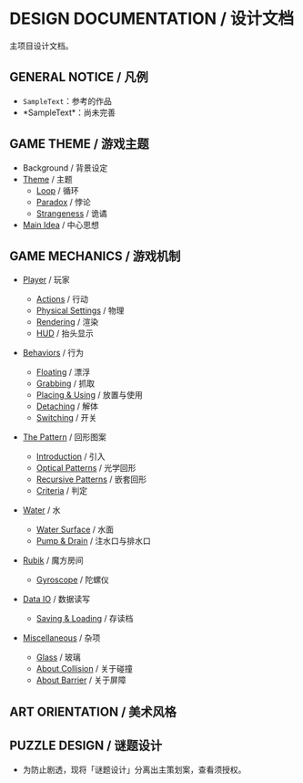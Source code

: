 # DESIGN DOCUMENTATION / 设计文档

主项目设计文档。

## GENERAL NOTICE / 凡例

- `SampleText`：参考的作品
- \*SampleText\*：尚未完善

## GAME THEME / 游戏主题

- Background / 背景设定
- [Theme](theme/Theme.md) / 主题
  - [Loop](theme/Theme.md#loop--循环) / 循环
  - [Paradox](theme/Theme.md#paradox--悖论) / 悖论
  - [Strangeness](theme/Theme.md#strangeness--诡谲) / 诡谲
- [Main Idea](theme/MainIdea.md) / 中心思想

## GAME MECHANICS / 游戏机制

- [Player](mechanics/Player.md) / 玩家
  - [Actions](mechanics/Player.md#actions--行动) / 行动
  - [Physical Settings](mechanics/Player.md#physical-settings--物理) / 物理
  - [Rendering](mechanics/Player.md#rendering--渲染) / 渲染
  - [HUD](mechanics/Player.md#hud--抬头显示) / 抬头显示

- [Behaviors](mechanics/Behaviors.md) / 行为
  - [Floating](mechanics/Behaviors.md#floating--漂浮) / 漂浮
  - [Grabbing](mechanics/Behaviors.md#grabbing--抓取) / 抓取
  - [Placing & Using](mechanics/Behaviors.md#placing-&-using--放置与使用) / 放置与使用
  - [Detaching](mechanics/Behaviors.md#detaching--解体) / 解体
  - [Switching](mechanics/Behaviors.md#switching--开关) / 开关

- [The Pattern](mechanics/Pattern.md) / 回形图案
  - [Introduction](mechanics/Pattern.md#introduction--引入) / 引入
  - [Optical Patterns](mechanics/Pattern.md#optical-patterns--光学回形) / 光学回形
  - [Recursive Patterns](mechanics/Pattern.md#recursive-patterns--嵌套回形) / 嵌套回形
  - [Criteria](mechanics/Pattern.md#criteria--判定) / 判定

- [Water](mechanics/Water.md) / 水
  - [Water Surface](mechanics/Water.md#water-surface--水面) / 水面
  - [Pump & Drain](mechanics/Water.md#pump-&-drain--注水口与排水口) / 注水口与排水口

- [Rubik](mechanics/Rubik.md) / 魔方房间
  - [Gyroscope](mechanics/Rubik.md#gyroscope--陀螺仪) / 陀螺仪

- [Data IO](mechanics/DataIO.md) / 数据读写
  - [Saving & Loading](mechanics/DataIO.md#saving--loading--存读档) / 存读档
  
- [Miscellaneous](mechanics/Miscellaneous_GM.md) / 杂项
  - [Glass](mechanics/Glass.md) / 玻璃
  - [About Collision](mechanics/Miscellaneous_GM.md#about-collision--关于碰撞) / 关于碰撞
  - [About Barrier](mechanics/Miscellaneous_GM.md#about-barrier--关于屏障) / 关于屏障

## ART ORIENTATION / 美术风格

## PUZZLE DESIGN / 谜题设计

- 为防止剧透，现将「谜题设计」分离出主策划案，查看须授权。
